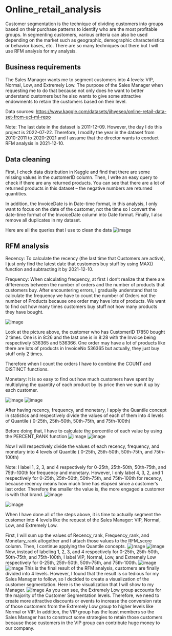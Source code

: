 # Online_retail_analysis
Customer segmentation is the technique of dividing customers into groups based on their purchase patterns to identify who are the most profitable groups. In segmenting customers, various criteria can also be used depending on the market such as geographic, demographic characteristics or behavior bases, etc. There are so many techniques out there but I will use RFM analysis for my analysis.


## Business requirements

The Sales Manager wants me to segment customers into 4 levels: VIP, Normal, Low, and Extremely Low. The purpose of the Sales Manager when requesting me to do that because not only does he want to better understand customers but he also wants to give some attractive endowments to retain the customers based on their level.

Data sources: https://www.kaggle.com/datasets/jihyeseo/online-retail-data-set-from-uci-ml-repo

Note: The last date in the dataset is 2011-12-09. However, the day I do this project is 2022-07-22. Therefore, I modify the year in the dataset from 2010-2011 to 2020-2021 and I assume that the director wants to conduct RFM analysis in 2021-12-10.

## Data cleaning

First, I check data distribution in Kaggle and find that there are some missing values in the customerID column. Then, I write an easy query to check if there are any returned products. You can see that there are a lot of returned products in this dataset – the negative numbers are returned quantities.


In addition, the InvoiceDate is in Date-time format, in this analysis, I only want to focus on the date of the customer, not the time so I convert the date-time format of the InvoiceDate column into Date format. Finally, I also remove all duplicates in my dataset.

Here are all the queries that I use to clean the data
![image](https://user-images.githubusercontent.com/101198685/215956972-863e90ef-28d8-49b3-a979-8663c897ec28.png)

## RFM analysis

Recency: To calculate the recency (the last time that Customers are active), I just only find the latest date that customers buy stuff by using MAX() function and subtracting it by 2021-12-10.

Frequency: When calculating frequency, at first I don’t realize that there are differences between the number of orders and the number of products that customers buy. After encountering errors, I gradually understand that to calculate the frequency we have to count the number of Orders not the number of Products because one order may have lots of products. We want to find out how many times customers buy stuff not how many products they have bought.

![image](https://user-images.githubusercontent.com/101198685/215957047-dcf66476-2bbe-4675-aeef-238df521adc5.png)

Look at the picture above, the customer who has CustomerID 17850 bought 2 times. One is in 8:26 and the last one is in 8:28 with the Invoice being respectively 536365 and 536366. One order may have a lot of products like there are lots of products in InvoiceNo 536365 but actually, they just buy stuff only 2 times.

Therefore when I count the orders I have to combine the COUNT and DISTINCT functions.

Monetary: It is so easy to find out how much customers have spent by multiplying the quantity of each product by its price then we sum it up by each customer.

![image](https://user-images.githubusercontent.com/101198685/215957087-a8e7adb7-165e-43fe-a253-ebaebe9e1843.png)
![image](https://user-images.githubusercontent.com/101198685/215957106-0577d09b-f721-4819-be6e-7bc04a7bfa5d.png)

After having recency, frequency, and monetary, I apply the Quantile concept in statistics and respectively divide the values of each of them into 4 levels of Quantile ( 0-25th, 25th-50th, 50th-75th, and 75th-100th)

Before doing that, I have to calculate the percentile of each value by using the PERCENT_RANK function
![image](https://user-images.githubusercontent.com/101198685/215957155-13bc83d6-3818-4861-8aad-0e88a225dc4f.png)
![image](https://user-images.githubusercontent.com/101198685/215957178-46314818-8465-4e4f-8f01-6b8e0a1d18a5.png)

Now I will respectively divide the values of each recency, frequency, and monetary into 4 levels of Quantile ( 0-25th, 25th-50th, 50th-75th, and 75th-100th)

Note: I label 1, 2, 3, and 4 respectively for 0-25th, 25th-50th, 50th-75th, and 75th-100th for frequency and monetary. However, I only label 4, 3, 2, and 1 respectively for 0-25th, 25th-50th, 50th-75th, and 75th-100th for recency, because recency means how much time has elapsed since a customer’s last order. Therefore the smaller the value is, the more engaged a customer is with that brand.
![image](https://user-images.githubusercontent.com/101198685/215957232-5ad490cf-0077-4cf0-bc21-28cc81ff03e6.png)

![image](https://user-images.githubusercontent.com/101198685/215957997-f87b57ba-97bb-45b6-bc4a-e93b40eeacc9.png)

When I have done all of the steps above, it is time to actually segment the customer into 4 levels like the request of the Sales Manager: VIP, Normal, Low, and Extremely Low.

First, I will sum up the values of Recency_rank, Frequency_rank, and Monetary_rank altogether and I attach those values to the RFM_score column. Then, I continue applying the Quantile concepts.
![image](https://user-images.githubusercontent.com/101198685/215957329-66c83655-fb6a-4a2b-8204-c0f66d296506.png)
![image](https://user-images.githubusercontent.com/101198685/215957346-412527ed-9d64-469a-8979-3b2c61694f46.png)
Now, instead of labeling 1, 2, 3, and 4 respectively for 0-25th, 25th-50th, 50th-75th, and 75th-100th, I label VIP, Normal, Low, and Extremely Low respectively for 0-25th, 25th-50th, 50th-75th, and 75th-100th.
![image](https://user-images.githubusercontent.com/101198685/215957387-902472ba-80dd-4f2a-b21e-57607500b103.png)
![image](https://user-images.githubusercontent.com/101198685/215957409-aea63927-d36f-4f43-b1bf-c4fb45cfd2b9.png)
This is the final result of the RFM analysis, customers are finally divided into 4 levels. However, I found that the result is so tedious for my Sales Manager to follow, so I decided to create a visualization of the customer segmentation. Here is the visualization that I will show to my Manager.
![image](https://user-images.githubusercontent.com/101198685/215957451-0b889e73-bfc1-4f7b-b229-af5c87bf4908.png)
As you can see, the Extremely Low group accounts for the majority of the Customer Segmentation levels. Therefore, we need to create more attractive discounts or events to increase the conversion rate of those customers from the Extremely Low group to higher levels like Normal or VIP. In addition, the VIP group has the least members so the Sales Manager has to construct some strategies to retain those customers because those customers in the VIP group can contribute huge money to our company.







